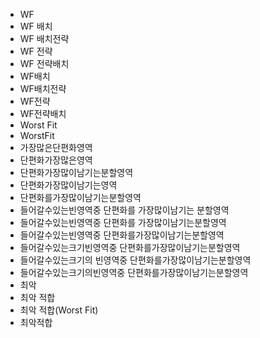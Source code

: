 ﻿- WF
- WF 배치
- WF 배치전략
- WF 전략
- WF 전략배치
- WF배치
- WF배치전략
- WF전략
- WF전략배치
- Worst Fit
- WorstFit
- 가장많은단편화영역
- 단편화가장많은영역
- 단편화가장많이남기는분할영역
- 단편화가장많이남기는영역
- 단편화를가장많이남기는분할영역
- 들어갈수있는빈영역중 단편화를 가장많이남기는 분할영역
- 들어갈수있는빈영역중 단편화를 가장많이남기는분할영역
- 들어갈수있는빈영역중 단편화를가장많이남기는분할영역
- 들어갈수있는크기빈영역중 단편화를가장많이남기는분할영역
- 들어갈수있는크기의 빈영역중 단편화를가장많이남기는분할영역
- 들어갈수있는크기의빈영역중 단편화를가장많이남기는분할영역
- 최악
- 최악 적합
- 최악 적합(Worst Fit)
- 최악적합
